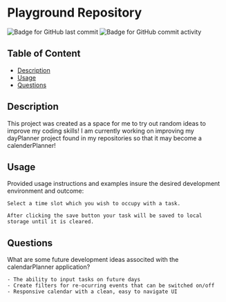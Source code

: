 # Playground Repository

![Badge for GitHub last commit](https://img.shields.io/github/last-commit/Harrison-Reich/practiceStuff?style=flat&logo=appveyor) ![Badge for GitHub commit activity](https://img.shields.io/github/commit-activity/w/Harrison-Reich/practiceStuff?color=purple)

  
  ## Table of Content

  - [Description](#description)
  - [Usage](#usage)
  - [Questions](#questions)

  ## Description
  This project was created as a space for me to try out random ideas to improve my coding skills! I am currently working on improving my dayPlanner project found in my repositories so that it may become a calenderPlanner!


  ## Usage
  Provided usage instructions and examples insure the desired development environment and outcome:

    Select a time slot which you wish to occupy with a task.

    After clicking the save button your task will be saved to local storage until it is cleared.


  ## Questions
What are some future development ideas associted with the calendarPlanner application?

    - The ability to input tasks on future days
    - Create filters for re-ocurring events that can be switched on/off
    - Responsive calendar with a clean, easy to navigate UI 
